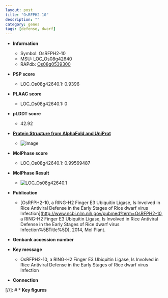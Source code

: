 ```yaml
---
layout: post
title: "OsRFPH2-10"
description: ""
category: genes
tags: [defense, dwarf]
---
```


* **Information**  
    + Symbol: OsRFPH2-10  
    + MSU: [LOC_Os08g42640](http://rice.plantbiology.msu.edu/cgi-bin/ORF_infopage.cgi?orf=LOC_Os08g42640)  
    + RAPdb: [Os08g0539300](http://rapdb.dna.affrc.go.jp/viewer/gbrowse_details/irgsp1?name=Os08g0539300)  

* **PSP score**  
    + LOC_Os08g42640.1: 0.9396 

* **PLAAC score**  
    + LOC_Os08g42640.1: 0 

* **pLDDT score**
    + 42.92

* **[Protein Structure from AlphaFold and UniProt](https://www.uniprot.org/uniprotkb/Q0J425/entry#structure)**
    + ![image](https://ricepsp.github.io/images/Q0/AF-Q0J425-F1.png)

* **MolPhase score**
    + LOC_Os08g42640.1: 0.99569487

* **MolPhase Result**
    + ![LOC_Os08g42640.1](https://304243504.github.io/Pictures/LOC_Os08g/LOC_Os08g42640.1.png)

* **Publication**  
    + [OsRFPH2-10, a RING-H2 Finger E3 Ubiquitin Ligase, Is Involved in Rice Antiviral Defense in the Early Stages of Rice dwarf virus Infection](http://www.ncbi.nlm.nih.gov/pubmed?term=OsRFPH2-10, a RING-H2 Finger E3 Ubiquitin Ligase, Is Involved in Rice Antiviral Defense in the Early Stages of Rice dwarf virus Infection%5BTitle%5D), 2014, Mol Plant.

* **Genbank accession number**  

* **Key message**  
    + OsRFPH2-10, a RING-H2 Finger E3 Ubiquitin Ligase, Is Involved in Rice Antiviral Defense in the Early Stages of Rice dwarf virus Infection

* **Connection**  

[//]: # * **Key figures**  


